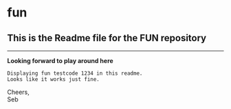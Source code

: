 # fun
## This is the Readme file for the FUN repository
---
**Looking forward to play around here**

```
Displaying fun testcode 1234 in this readme. 
Looks like it works just fine. 
```

Cheers,  
Seb
